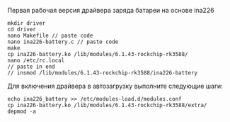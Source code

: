 Первая рабочая версия драйвера заряда батареи на основе ina226

```
mkdir driver
cd driver
nano Makefile // paste code
nano ina226-battery.c // paste code
make
cp ina226-battery.ko /lib/modules/6.1.43-rockchip-rk3588/
nano /etc/rc.local 
// paste in end 
// insmod /lib/modules/6.1.43-rockchip-rk3588/ina226-battery
```
Для включения драйвера в автозагрузку выполните следующие шаги:
```
echo ina226_battery >> /etc/modules-load.d/modules.conf
cp ina226-battery.ko /lib/modules/6.1.43-rockchip-rk3588/extra/
depmod -a
```